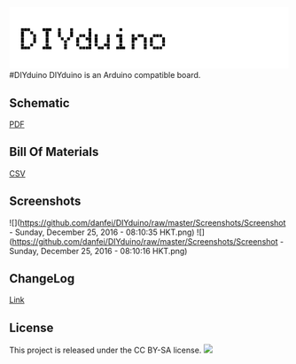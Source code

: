 ![](https://github.com/danfei/DIYduino/raw/master/Screenshots/logo.png)
#DIYduino
DIYduino is an Arduino compatible board.

Schematic
------------
[PDF][schem]

Bill Of Materials
------------
[CSV][bom]

Screenshots
------------

![](https://github.com/danfei/DIYduino/raw/master/Screenshots/Screenshot - Sunday, December 25, 2016 - 08:10:35 HKT.png)
![](https://github.com/danfei/DIYduino/raw/master/Screenshots/Screenshot - Sunday, December 25, 2016 - 08:10:16 HKT.png)

ChangeLog
------------
[Link][changelog]

License
------------
This project is released under the CC BY-SA license.
![](https://licensebuttons.net/l/by-sa/3.0/88x31.png)

[schem]:https://github.com/danfei/DIYduino/raw/master/DIYduino.pdf
[bom]:https://github.com/danfei/DIYduino/raw/master/DIYduino.csv
[changelog]:https://github.com/danfei/DIYduino/blob/master/CHANGELOG.md
